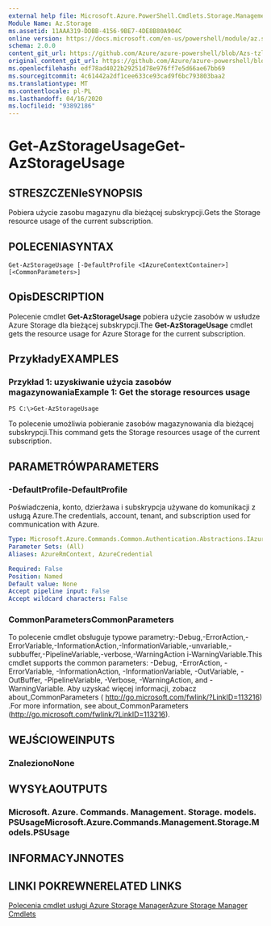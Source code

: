 ```yaml
---
external help file: Microsoft.Azure.PowerShell.Cmdlets.Storage.Management.dll-Help.xml
Module Name: Az.Storage
ms.assetid: 11AAA319-DDBB-4156-9BE7-4DE8B80A904C
online version: https://docs.microsoft.com/en-us/powershell/module/az.storage/get-azstorageusage
schema: 2.0.0
content_git_url: https://github.com/Azure/azure-powershell/blob/Azs-tzl/src/Storage/Storage.Management/help/Get-AzStorageUsage.md
original_content_git_url: https://github.com/Azure/azure-powershell/blob/Azs-tzl/src/Storage/Storage.Management/help/Get-AzStorageUsage.md
ms.openlocfilehash: edf78ad4022b29251d78e976ff7e5d66ae67bb69
ms.sourcegitcommit: 4c61442a2df1cee633ce93cad9f6bc793803baa2
ms.translationtype: MT
ms.contentlocale: pl-PL
ms.lasthandoff: 04/16/2020
ms.locfileid: "93892186"
---
```

# <span data-ttu-id="3de38-101">Get-AzStorageUsage</span><span class="sxs-lookup"><span data-stu-id="3de38-101">Get-AzStorageUsage</span></span>

## <span data-ttu-id="3de38-102">STRESZCZENIe</span><span class="sxs-lookup"><span data-stu-id="3de38-102">SYNOPSIS</span></span>
<span data-ttu-id="3de38-103">Pobiera użycie zasobu magazynu dla bieżącej subskrypcji.</span><span class="sxs-lookup"><span data-stu-id="3de38-103">Gets the Storage resource usage of the current subscription.</span></span>

## <span data-ttu-id="3de38-104">POLECENIA</span><span class="sxs-lookup"><span data-stu-id="3de38-104">SYNTAX</span></span>

```
Get-AzStorageUsage [-DefaultProfile <IAzureContextContainer>] [<CommonParameters>]
```

## <span data-ttu-id="3de38-105">Opis</span><span class="sxs-lookup"><span data-stu-id="3de38-105">DESCRIPTION</span></span>
<span data-ttu-id="3de38-106">Polecenie cmdlet **Get-AzStorageUsage** pobiera użycie zasobów w usłudze Azure Storage dla bieżącej subskrypcji.</span><span class="sxs-lookup"><span data-stu-id="3de38-106">The **Get-AzStorageUsage** cmdlet gets the resource usage for Azure Storage for the current subscription.</span></span>

## <span data-ttu-id="3de38-107">Przykłady</span><span class="sxs-lookup"><span data-stu-id="3de38-107">EXAMPLES</span></span>

### <span data-ttu-id="3de38-108">Przykład 1: uzyskiwanie użycia zasobów magazynowania</span><span class="sxs-lookup"><span data-stu-id="3de38-108">Example 1: Get the storage resources usage</span></span>
```
PS C:\>Get-AzStorageUsage
```

<span data-ttu-id="3de38-109">To polecenie umożliwia pobieranie zasobów magazynowania dla bieżącej subskrypcji.</span><span class="sxs-lookup"><span data-stu-id="3de38-109">This command gets the Storage resources usage of the current subscription.</span></span>

## <span data-ttu-id="3de38-110">PARAMETRÓW</span><span class="sxs-lookup"><span data-stu-id="3de38-110">PARAMETERS</span></span>

### <span data-ttu-id="3de38-111">-DefaultProfile</span><span class="sxs-lookup"><span data-stu-id="3de38-111">-DefaultProfile</span></span>
<span data-ttu-id="3de38-112">Poświadczenia, konto, dzierżawa i subskrypcja używane do komunikacji z usługą Azure.</span><span class="sxs-lookup"><span data-stu-id="3de38-112">The credentials, account, tenant, and subscription used for communication with Azure.</span></span>

```yaml
Type: Microsoft.Azure.Commands.Common.Authentication.Abstractions.IAzureContextContainer
Parameter Sets: (All)
Aliases: AzureRmContext, AzureCredential

Required: False
Position: Named
Default value: None
Accept pipeline input: False
Accept wildcard characters: False
```

### <span data-ttu-id="3de38-113">CommonParameters</span><span class="sxs-lookup"><span data-stu-id="3de38-113">CommonParameters</span></span>
<span data-ttu-id="3de38-114">To polecenie cmdlet obsługuje typowe parametry:-Debug,-ErrorAction,-ErrorVariable,-InformationAction,-InformationVariable,-unvariable,-subbuffer,-PipelineVariable,-verbose,-WarningAction i-WarningVariable.</span><span class="sxs-lookup"><span data-stu-id="3de38-114">This cmdlet supports the common parameters: -Debug, -ErrorAction, -ErrorVariable, -InformationAction, -InformationVariable, -OutVariable, -OutBuffer, -PipelineVariable, -Verbose, -WarningAction, and -WarningVariable.</span></span> <span data-ttu-id="3de38-115">Aby uzyskać więcej informacji, zobacz about_CommonParameters ( http://go.microsoft.com/fwlink/?LinkID=113216) .</span><span class="sxs-lookup"><span data-stu-id="3de38-115">For more information, see about_CommonParameters (http://go.microsoft.com/fwlink/?LinkID=113216).</span></span>

## <span data-ttu-id="3de38-116">WEJŚCIOWE</span><span class="sxs-lookup"><span data-stu-id="3de38-116">INPUTS</span></span>

### <span data-ttu-id="3de38-117">Znaleziono</span><span class="sxs-lookup"><span data-stu-id="3de38-117">None</span></span>

## <span data-ttu-id="3de38-118">WYSYŁA</span><span class="sxs-lookup"><span data-stu-id="3de38-118">OUTPUTS</span></span>

### <span data-ttu-id="3de38-119">Microsoft. Azure. Commands. Management. Storage. models. PSUsage</span><span class="sxs-lookup"><span data-stu-id="3de38-119">Microsoft.Azure.Commands.Management.Storage.Models.PSUsage</span></span>

## <span data-ttu-id="3de38-120">INFORMACYJN</span><span class="sxs-lookup"><span data-stu-id="3de38-120">NOTES</span></span>

## <span data-ttu-id="3de38-121">LINKI POKREWNE</span><span class="sxs-lookup"><span data-stu-id="3de38-121">RELATED LINKS</span></span>

[<span data-ttu-id="3de38-122">Polecenia cmdlet usługi Azure Storage Manager</span><span class="sxs-lookup"><span data-stu-id="3de38-122">Azure Storage Manager Cmdlets</span></span>](./Az.Storage.md)


